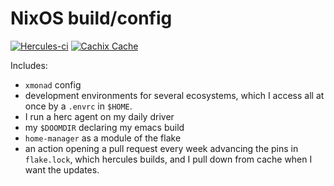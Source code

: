 # NixOS build/config
[![Hercules-ci][Herc badge]][Herc link]
[![Cachix Cache][Cachix badge]][Cachix link]

[Herc badge]: https://img.shields.io/badge/Herc-CI-yellowgreen?style=plastic
[Herc link]: https://hercules-ci.com/github/quinn-dougherty/configuration.nix
[Cachix badge]: https://img.shields.io/badge/Cachix-effective--altruism-blueviolet?style=plastic
[Cachix link]: https://effective-altruism.cachix.org

Includes: 
- `xmonad` config
- development environments for several ecosystems, which I access all at once by a `.envrc` in `$HOME`. 
- I run a herc agent on my daily driver
- my `$DOOMDIR` declaring my emacs build
- `home-manager` as a module of the flake 
- an action opening a pull request every week advancing the pins in `flake.lock`, which hercules builds, and I pull down from cache when I want the updates. 
